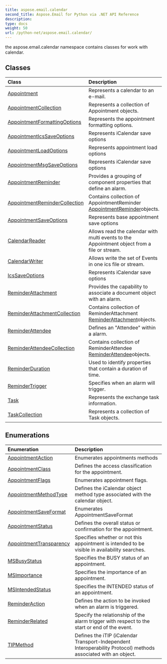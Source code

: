 ```yaml
---
title: aspose.email.calendar
second_title: Aspose.Email for Python via .NET API Reference
description: 
type: docs
weight: 50
url: /python-net/aspose.email.calendar/
---
```



the aspose.email.calendar namespace contains classes for work with calendar.

## Classes
| Class | Description |
| :- | :- |
|[Appointment](/python-net/aspose.email.calendar/appointment/)|Represents a calendar to an e-mail.|
|[AppointmentCollection](/python-net/aspose.email.calendar/appointmentcollection/)|Represents a collection of Appointment objects.|
|[AppointmentFormattingOptions](/python-net/aspose.email.calendar/appointmentformattingoptions/)|Represents the appointment formatting options.|
|[AppointmentIcsSaveOptions](/python-net/aspose.email.calendar/appointmenticssaveoptions/)|Represents iCalendar save options|
|[AppointmentLoadOptions](/python-net/aspose.email.calendar/appointmentloadoptions/)|Represents appointment load options|
|[AppointmentMsgSaveOptions](/python-net/aspose.email.calendar/appointmentmsgsaveoptions/)|Represents iCalendar save options|
|[AppointmentReminder](/python-net/aspose.email.calendar/appointmentreminder/)|Provides a grouping of component properties that define an alarm.|
|[AppointmentReminderCollection](/python-net/aspose.email.calendar/appointmentremindercollection/)|Contains collection of AppointmentReminder [AppointmentReminder](/python-net/aspose.email.calendar/appointmentreminder/)objects.|
|[AppointmentSaveOptions](/python-net/aspose.email.calendar/appointmentsaveoptions/)|Represents base appointment save options|
|[CalendarReader](/python-net/aspose.email.calendar/calendarreader/)|Allows read the calendar with multi events to the Appointment object from a file or stream.|
|[CalendarWriter](/python-net/aspose.email.calendar/calendarwriter/)|Allows write the set of Events in one ics file or stream.|
|[IcsSaveOptions](/python-net/aspose.email.calendar/icssaveoptions/)|Represents iCalendar save options|
|[ReminderAttachment](/python-net/aspose.email.calendar/reminderattachment/)|Provides the capability to associate a document object with an alarm.|
|[ReminderAttachmentCollection](/python-net/aspose.email.calendar/reminderattachmentcollection/)|Contains collection of ReminderAttachment [ReminderAttachment](/python-net/aspose.email.calendar/reminderattachment/)objects.|
|[ReminderAttendee](/python-net/aspose.email.calendar/reminderattendee/)|Defines an "Attendee" within a alarm.|
|[ReminderAttendeeCollection](/python-net/aspose.email.calendar/reminderattendeecollection/)|Contains collection of ReminderAttendee [ReminderAttendee](/python-net/aspose.email.calendar/reminderattendee/)objects.|
|[ReminderDuration](/python-net/aspose.email.calendar/reminderduration/)|Used to identify properties that contain a duration of time.|
|[ReminderTrigger](/python-net/aspose.email.calendar/remindertrigger/)|Specifies when an alarm will trigger.|
|[Task](/python-net/aspose.email.calendar/task/)|Represents the exchange task information.|
|[TaskCollection](/python-net/aspose.email.calendar/taskcollection/)|Represents a collection of Task objects.|
## Enumerations
| Enumeration | Description |
| :- | :- |
|[AppointmentAction](/python-net/aspose.email.calendar/appointmentaction/)|Enumerates appointments methods|
|[AppointmentClass](/python-net/aspose.email.calendar/appointmentclass/)|Defines the access classification for the appointment.|
|[AppointmentFlags](/python-net/aspose.email.calendar/appointmentflags/)|Enumerates appointment flags.|
|[AppointmentMethodType](/python-net/aspose.email.calendar/appointmentmethodtype/)|Defines the iCalendar object method type associated with the calendar object.|
|[AppointmentSaveFormat](/python-net/aspose.email.calendar/appointmentsaveformat/)|Enumerates AppointmentSaveFormat|
|[AppointmentStatus](/python-net/aspose.email.calendar/appointmentstatus/)|Defines the overall status or confirmation for the appointment.|
|[AppointmentTransparency](/python-net/aspose.email.calendar/appointmenttransparency/)|Specifies whether or not this appointment is intended to be visible in availability searches.|
|[MSBusyStatus](/python-net/aspose.email.calendar/msbusystatus/)|Specifies the BUSY status of an appointment.|
|[MSImportance](/python-net/aspose.email.calendar/msimportance/)|Specifies the importance of an appointment.|
|[MSIntendedStatus](/python-net/aspose.email.calendar/msintendedstatus/)|Specifies the INTENDED status of an appointment.|
|[ReminderAction](/python-net/aspose.email.calendar/reminderaction/)|Defines the action to be invoked when an alarm is triggered.|
|[ReminderRelated](/python-net/aspose.email.calendar/reminderrelated/)|Specify the relationship of the alarm trigger with respect to the start or end of the event.|
|[TIPMethod](/python-net/aspose.email.calendar/tipmethod/)|Defines the iTIP (iCalendar Transport-Independent Interoperability Protocol) methods associated with an object.|
